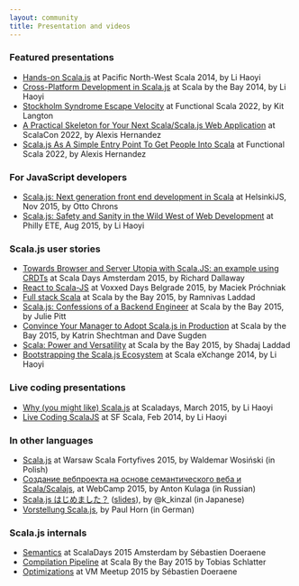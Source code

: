 ```yaml
---
layout: community
title: Presentation and videos
---
```


### Featured presentations

* [Hands-on Scala.js](http://vimeo.com/111978847) at Pacific North-West Scala 2014, by Li Haoyi
* [Cross-Platform Development in Scala.js](https://www.youtube.com/watch?v=Ksoi6AG9nbA) at Scala by
  the Bay 2014, by Li Haoyi
* [Stockholm Syndrome Escape Velocity](https://www.youtube.com/watch?v=kLZr87CGY-U) at Functional Scala 2022, by Kit Langton
* [A Practical Skeleton for Your Next Scala/Scala.js Web Application](https://www.youtube.com/watch?v=lrG5sYiJ5-I) at ScalaCon 2022, by Alexis Hernandez
* [Scala.js As A Simple Entry Point To Get People Into Scala](https://www.youtube.com/watch?v=9ePQwMA_g_w) at Functional Scala 2022, by Alexis Hernandez

### For JavaScript developers

* [Scala.js: Next generation front end development in Scala](https://www.youtube.com/watch?v=n1GgVWOThhY)
  at HelsinkiJS, Nov 2015, by Otto Chrons
* [Scala.js: Safety and Sanity in the Wild West of Web Development](http://www.infoq.com/presentations/scalajs)
  at Philly ETE, Aug 2015, by Li Haoyi

### Scala.js user stories

* [Towards Browser and Server Utopia with Scala.JS: an example using CRDTs](https://www.parleys.com/tutorial/towards-browser-server-utopia-scala-js-example-using-crdts)
  at Scala Days Amsterdam 2015, by Richard Dallaway
* [React to Scala-JS](https://www.youtube.com/watch?v=t7dJ1Dxc6mQ) at Voxxed Days Belgrade 2015, by
  Maciek Próchniak
* [Full stack Scala](https://www.youtube.com/watch?v=zZUE8_usGAg) at Scala by the Bay 2015, by
  Ramnivas Laddad
* [Scala.js: Confessions of a Backend Engineer](https://www.youtube.com/watch?v=PQuDD_EHM9I) at Scala
  by the Bay 2015, by Julie Pitt
* [Convince Your Manager to Adopt Scala.js in Production](https://www.youtube.com/watch?v=RgSACo4PMQg) at Scala by the
  Bay 2015, by Katrin Shechtman and Dave Sugden
* [Scala: Power and Versatility](https://www.youtube.com/watch?v=aMjyhjJ-pJc) at Scala by the Bay
  2015, by Shadaj Laddad
* [Bootstrapping the Scala.js Ecosystem](https://vimeo.com/113967983) at Scala eXchange 2014, by Li Haoyi

### Live coding presentations

* [Why (you might like) Scala.js](https://vimeo.com/122611959) at Scaladays, March 2015, by Li Haoyi
* [Live Coding ScalaJS](https://vimeo.com/87845442) at SF Scala, Feb 2014, by Li Haoyi

### In other languages

* [Scala.js](https://www.youtube.com/watch?v=_ZqeoasCql0) at Warsaw Scala Fortyfives 2015, by
  Waldemar Wosiński (in Polish)
* [Создание вебпроекта на основе семантического веба и Scala/Scalajs](https://www.youtube.com/watch?v=WekavZT1qE4), at
  WebCamp 2015, by Anton Kulaga (in Russian)
* [Scala.js はじめました？](https://www.youtube.com/watch?v=btYBuUcQweM)
  ([slides](http://www.slideshare.net/kinzal/scalajs-50513842)), by @k_kinzal (in Japanese)
* [Vorstellung Scala.js](https://www.youtube.com/watch?v=MC1clhppcnw), by Paul Horn (in German)

### Scala.js internals

* [Semantics](https://www.parleys.com/tutorial/scala-js-semantics-how-support-performance-javascript-interop)
  at ScalaDays 2015 Amsterdam by Sébastien Doeraene
* [Compilation Pipeline](https://www.youtube.com/watch?v=nRswfBJL0dQ) at Scala By the Bay 2015 by
  Tobias Schlatter
* [Optimizations](https://www.youtube.com/watch?v=IvB1APFZK5Q) at VM Meetup 2015 by Sébastien Doeraene
